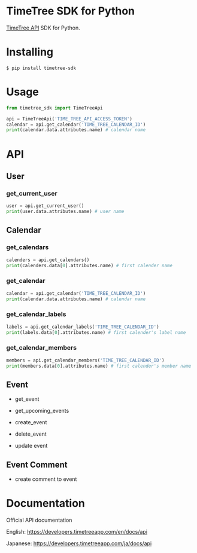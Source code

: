 # TimeTree SDK for Python

[TimeTree API](https://developers.timetreeapp.com/en/docs/api) SDK for Python.

# Installing

```
$ pip install timetree-sdk
```

# Usage

```python
from timetree_sdk import TimeTreeApi

api = TimeTreeApi('TIME_TREE_API_ACCESS_TOKEN')
calendar = api.get_calendar('TIME_TREE_CALENDAR_ID')
print(calendar.data.attributes.name) # calendar name
```

# API

## User

### get_current_user

```python
user = api.get_current_user()
print(user.data.attributes.name) # user name
```

## Calendar

### get_calendars

```python
calenders = api.get_calendars()
print(calenders.data[0].attributes.name) # first calender name
```

### get_calendar

```python
calendar = api.get_calendar('TIME_TREE_CALENDAR_ID')
print(calendar.data.attributes.name) # calendar name
```

### get_calendar_labels

```python
labels = api.get_calendar_labels('TIME_TREE_CALENDAR_ID')
print(labels.data[0].attributes.name) # first calender's label name
```

### get_calendar_members

```python
members = api.get_calendar_members('TIME_TREE_CALENDAR_ID')
print(members.data[0].attributes.name) # first calender's member name
```

## Event

- get_event

- get_upcoming_events

- create_event

- delete_event

- update event

## Event Comment

- create comment to event

# Documentation

Official API documentation

English: https://developers.timetreeapp.com/en/docs/api

Japanese: https://developers.timetreeapp.com/ja/docs/api
